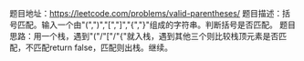 题目地址：https://leetcode.com/problems/valid-parentheses/
题目描述：括号匹配。输入一个由"(",")","[","]","{","}"组成的字符串。判断括号是否匹配。
题目思路：用一个栈，遇到"("/"["/"{"就入栈，遇到其他三个则比较栈顶元素是否匹配，不匹配return false，匹配则出栈。继续。
